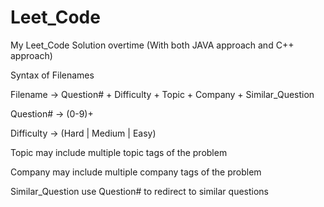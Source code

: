 # Leet_Code
My Leet_Code Solution overtime (With both JAVA approach and C++ approach)

Syntax of Filenames

Filename -> Question# + Difficulty + Topic + Company + Similar_Question 

Question# -> (0-9)+ 

Difficulty -> (Hard | Medium | Easy)

Topic may include multiple topic tags of the problem

Company may include multiple company tags of the problem

Similar_Question use Question# to redirect to similar questions
